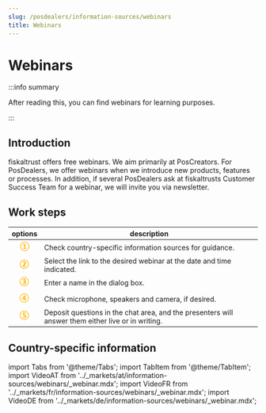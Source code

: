 ```yaml
---
slug: /posdealers/information-sources/webinars
title: Webinars
---
```

# Webinars

:::info summary

After reading this, you can find webinars for learning purposes.

:::

## Introduction

fiskaltrust offers free webinars. We aim primarily at PosCreators. For PosDealers, we offer webinars when we introduce new products, features or processes. In addition, if several PosDealers ask at fiskaltrusts Customer Success Team for a webinar, we will invite you via newsletter.

## Work steps

| options | description                                                                                                                |
|:----------------------:|-------------------------------------------------------------------------------------------------------------------------------------|
|![Number 1](../images/numbers/circle-1o.png)|Check country-specific information sources for guidance.  |
|![Number 2](../images/numbers/circle-2o.png)|Select the link to the desired webinar at the date and time indicated.  |
|![Number 3](../images/numbers/circle-3o.png)|Enter a name in the dialog box.  |
|![Number 4](../images/numbers/circle-4o.png)|Check microphone, speakers and camera, if desired.  |
|![Number 5](../images/numbers/circle-5o.png)|Deposit questions in the chat area, and the presenters will answer them either live or in writing.  |

## Country-specific information

import Tabs from '@theme/Tabs';
import TabItem from '@theme/TabItem';
import VideoAT from '../_markets/at/information-sources/webinars/_webinar.mdx';
import VideoFR from '../_markets/fr/information-sources/webinars/_webinar.mdx';
import VideoDE from '../_markets/de/information-sources/webinars/_webinar.mdx';

<Tabs groupId="market">

  <TabItem value="AT" label="Austria">
    <VideoAT />
  </TabItem>

  <TabItem value="FR" label="France">
    <VideoFR />
  </TabItem>

  <TabItem value="DE" label="Germany">
    <VideoDE />
  </TabItem>

</Tabs>